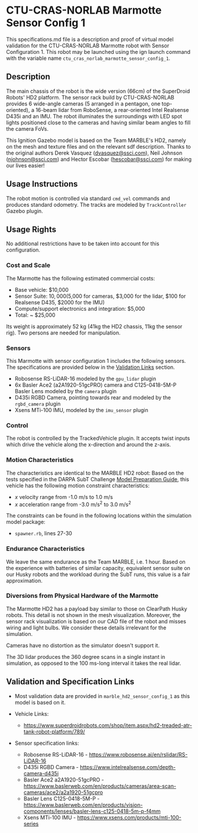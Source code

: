 <!---This is a Markdown description of a robot model submitted for inclusion in the DARPA Subterranean Challenge Technology Repository -->

# CTU-CRAS-NORLAB Marmotte Sensor Config 1
This specifications.md file is a description and proof of virtual model validation for the CTU-CRAS-NORLAB Marmotte robot with Sensor Configuration 1. This robot may be launched using the ign launch command with the variable name `ctu_cras_norlab_marmotte_sensor_config_1`.

## Description
The main chassis of the robot is the wide version (66cm) of the SuperDroid Robots' HD2 platform. The sensor rack build by CTU-CRAS-NORLAB provides 6 wide-angle cameras (5 arranged in a pentagon, one top-oriented), a 16-beam lidar from RoboSense, a rear-oriented Intel Realsense D435i and an IMU. The robot illuminates the surroundings with LED spot lights positioned close to the cameras and having similar beam angles to fill the camera FoVs.

This Ignition Gazebo model is based on the Team MARBLE's HD2, namely on the mesh and texture files and on the relevant sdf description. 
Thanks to the original authors Derek Vasquez (dvasquez@ssci.com), Neil Johnson (njohnson@ssci.com) and Hector Escobar (hescobar@ssci.com) for making our lives easier! 

## Usage Instructions
The robot motion is controlled via standard `cmd_vel` commands and produces standard odometry. The tracks are modeled by `TrackController` Gazebo plugin.

## Usage Rights
No additional restrictions have to be taken into account for this configuration.

### Cost and Scale
The Marmotte has the following estimated commercial costs:
* Base vehicle: $10,000
* Sensor Suite: $10,000 ($5,000 for cameras, $3,000 for the lidar, $100 for Realsense D435, $2000 for the IMU) 
* Compute/support electronics and integration: $5,000
* Total: ~ $25,000

Its weight is approximately 52 kg (41kg the HD2 chassis, 11kg the sensor rig). Two persons are needed for manipulation.

### Sensors
This Marmotte with sensor configuration 1 includes the following sensors. The specifications are provided below in the [Validation Links](#validation_links) section.

* Robosense RS-LiDAR-16 modeled by the `gpu_lidar` plugin
* 6x Basler Ace2 (a2A1920-51gcPRO) camera and C125-0418-5M-P Basler Lens modeled by the `camera` plugin
* D435i RGBD Camera, pointing towards rear and modeled by the `rgbd_camera` plugin
* Xsens MTi-100 IMU, modeled by the `imu_sensor` plugin

### Control
The robot is controlled by the TrackedVehicle plugin. It accepts twist inputs which drive the vehicle along the x-direction and around the z-axis.

### Motion Characteristics
The characteristics are identical to the MARBLE HD2 robot:
Based on the tests specified in the DARPA SubT Challenge [Model Preparation Guide](https://subtchallenge.com/resources/Simulation_Model_Preparation_Guide.pdf), this vehicle has the following motion constraint characteristics:

* _x_ velocity range from -1.0 m/s to 1.0 m/s
* _x_ acceleration range from -3.0 m/s<sup>2</sup> to 3.0 m/s<sup>2</sup>

The constraints can be found in the following locations within the simulation model package:

* `spawner.rb`, lines 27-30

### Endurance Characteristics
We leave the same endurance as the Team MARBLE, i.e. 1 hour. Based on the experience with batteries of similar capacity, equivalent sensor suite on our Husky robots and the workload during the SubT runs, this value is a fair approximation. 

### Diversions from Physical Hardware of the Marmotte
The Marmotte HD2 has a payload bay similar to those on ClearPath Husky robots. This detail is not shown in the mesh visualization. Moreover, the sensor rack visualization is based on our CAD file of the robot and misses wiring and light bulbs. We consider these details irrelevant for the simulation.

Cameras have no distortion as the simulator doesn't support it.

The 3D lidar produces the 360 degree scans in a single instant in simulation, as opposed to the 100 ms-long interval it takes the real lidar.

## Validation and Specification Links
* Most validation data are provided in `marble_hd2_sensor_config_1` as this model
  is based on it.
  
* Vehicle Links:
  * https://www.superdroidrobots.com/shop/item.aspx/hd2-treaded-atr-tank-robot-platform/789/

* Sensor specification links:
  * Robosense RS-LiDAR-16 - https://www.robosense.ai/en/rslidar/RS-LiDAR-16
  * D435i RGBD Camera - https://www.intelrealsense.com/depth-camera-d435i
  * Basler Ace2 a2A1920-51gcPRO - https://www.baslerweb.com/en/products/cameras/area-scan-cameras/ace2/a2a1920-51gcpro
  * Basler Lens C125-0418-5M-P - https://www.baslerweb.com/en/products/vision-components/lenses/basler-lens-c125-0418-5m-p-f4mm
  * Xsens MTi-100 IMU - https://www.xsens.com/products/mti-100-series


